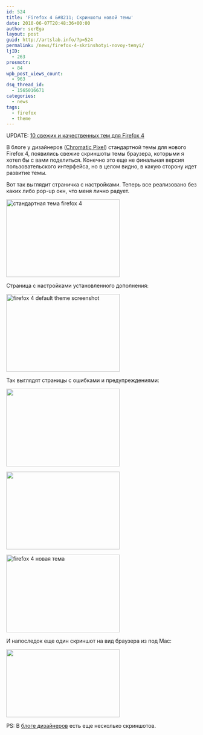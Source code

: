 ```yaml
---
id: 524
title: 'Firefox 4 &#8211; Скриншоты новой темы'
date: 2010-06-07T20:48:36+00:00
author: serEga
layout: post
guid: http://artslab.info/?p=524
permalink: /news/firefox-4-skrinshotyi-novoy-temyi/
ljID:
  - 263
prosmotr:
  - 84
wpb_post_views_count:
  - 963
dsq_thread_id:
  - 1565016671
categories:
  - news
tags:
  - firefox
  - theme
---
```

UPDATE: [10 свежих и качественных тем для Firefox 4](http://artslab.info/2011/03/temy-dlya-firefox-4-10-tem/)

В блоге у дизайнеров ([Chromatic Pixel](http://blog.stephenhorlander.com/2010/06/01/in-content-ui-visual-unification/)) стандартной темы для нового Firefox 4, появились свежие скриншоты темы браузера, которыми я хотел бы с вами поделиться. Конечно это еще не финальная версия пользовательского интерфейса, но в целом видно, в какую сторону идет развитие темы.

Вот так выглядит страничка с настройками. Теперь все реализовано без каких либо pop-up окн, что меня лично радует.

[<img class="aligncenter size-medium wp-image-525" title="prefs1" src="http://artslab.info/wp-content/uploads/prefs1-300x206.jpg" alt="стандартная тема firefox 4" width="300" height="206" srcset="http://googledrive.com/host/0B9lHVSSSdxdxd0hjdUdmRzY3Tjg/prefs1-300x206.jpg 300w, http://googledrive.com/host/0B9lHVSSSdxdxd0hjdUdmRzY3Tjg/prefs1.jpg 950w" sizes="(max-width: 300px) 100vw, 300px" />](http://artslab.info/wp-content/uploads/prefs1.jpg)

<!--more-->



Страница с настройками установленного дополнения:

[<img class="aligncenter size-medium wp-image-526" title="win7-extension-isolated" src="http://artslab.info/wp-content/uploads/win7-extension-isolated-300x206.jpg" alt="firefox 4 default theme screenshot" width="300" height="206" srcset="http://googledrive.com/host/0B9lHVSSSdxdxd0hjdUdmRzY3Tjg/win7-extension-isolated-300x206.jpg 300w, http://googledrive.com/host/0B9lHVSSSdxdxd0hjdUdmRzY3Tjg/win7-extension-isolated.jpg 950w" sizes="(max-width: 300px) 100vw, 300px" />](http://artslab.info/wp-content/uploads/win7-extension-isolated.jpg)

Так выглядят страницы с ошибками и предупреждениями:

[<img class="aligncenter size-medium wp-image-527" title="win7-neterror" src="http://artslab.info/wp-content/uploads/win7-neterror-300x206.jpg" alt="" width="300" height="206" srcset="http://googledrive.com/host/0B9lHVSSSdxdxd0hjdUdmRzY3Tjg/win7-neterror-300x206.jpg 300w, http://googledrive.com/host/0B9lHVSSSdxdxd0hjdUdmRzY3Tjg/win7-neterror.jpg 950w" sizes="(max-width: 300px) 100vw, 300px" />](http://artslab.info/wp-content/uploads/win7-neterror.jpg)

[<img class="aligncenter size-medium wp-image-528" title="win7-phishing" src="http://artslab.info/wp-content/uploads/win7-phishing-300x206.jpg" alt="" width="300" height="206" srcset="http://googledrive.com/host/0B9lHVSSSdxdxd0hjdUdmRzY3Tjg/win7-phishing-300x206.jpg 300w, http://googledrive.com/host/0B9lHVSSSdxdxd0hjdUdmRzY3Tjg/win7-phishing.jpg 950w" sizes="(max-width: 300px) 100vw, 300px" />](http://artslab.info/wp-content/uploads/win7-phishing.jpg)

[<img src="http://artslab.info/wp-content/uploads/win7-session-restore-300x206.jpg" alt="firefox 4 новая тема" title="win7-session-restore" width="300" height="206" class="aligncenter size-medium wp-image-530" />](http://artslab.info/wp-content/uploads/win7-session-restore.jpg)

И напоследок еще один скриншот на вид браузера из под Mac:

[<img class="aligncenter size-medium wp-image-529" title="mac-preferences-base" src="http://artslab.info/wp-content/uploads/mac-preferences-base-300x180.jpg" alt="" width="300" height="180" srcset="http://googledrive.com/host/0B9lHVSSSdxdxd0hjdUdmRzY3Tjg/mac-preferences-base-300x180.jpg 300w, http://googledrive.com/host/0B9lHVSSSdxdxd0hjdUdmRzY3Tjg/mac-preferences-base.jpg 1000w" sizes="(max-width: 300px) 100vw, 300px" />](http://artslab.info/wp-content/uploads/mac-preferences-base.jpg)

PS: В <a href="http://blog.stephenhorlander.com/2010/06/01/in-content-ui-visual-unification/" target="_blank">блоге дизайнеров</a> есть еще несколько скриншотов.